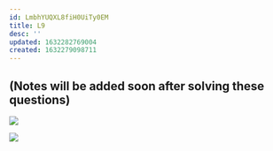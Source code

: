 ```yaml
---
id: LmbhYUQXL8fiH0UiTy0EM
title: L9
desc: ''
updated: 1632282769004
created: 1632279098711
---
```

## (Notes will be added soon after solving these questions) 

![](/assets/images/2021-09-22-09-18-21.png)

![](/assets/images/2021-09-22-09-18-05.png)
